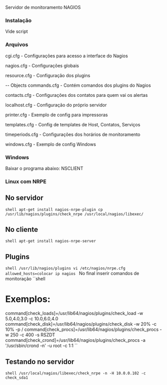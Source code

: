Servidor de monitoramento NAGIOS

### Instalação
Vide script

### Arquivos
cgi.cfg - Configurações para acesso a interface do Nagios

nagios.cfg - Configurações globais

resource.cfg - Configuração dos plugins



-- Objects
commands.cfg - Contém comandos dos plugins do Nagios

contacts.cfg - Configurações dos contatos para quem vai os alertas

localhost.cfg - Configuração do próprio servidor

printer.cfg - Exemplo de config para impressoras

templates.cfg - Config de templates de Host, Contatos, Serviços

timeperiods.cfg - Configurações dos horários de monitoramento

windows.cfg - Exemplo de config Windows

### Windows
Baixar o programa abaixo:
NSCLIENT

### Linux com NRPE
## No servidor
``shell
apt-get install nagios-nrpe-plugin
cp /usr/lib/nagios/plugins/check_nrpe /usr/local/nagios/libexec/
``
## No cliente
``shell
apt-get install nagios-nrpe-server
``
## Plugins
``shell
/usr/lib/nagios/plugins
vi /etc/nagios/nrpe.cfg
allowed_hosts=colocar ip nagios
``
No final inserir comandos de monitoração
``shell
# Exemplos:
command[check_loads]=/usr/lib64/nagios/plugins/check_load -w 5.0,4.0,3.0 -c 10.0,6.0,4.0
command[check_disk]=/usr/lib64/nagios/plugins/check_disk -w 20% -c 10% -p /
command[check_procs]=/usr/lib64/nagios/plugins/check_procs -w 250 -c 400 -s RSZDT
command[check_crond]=/usr/lib64/nagios/plugins/check_procs -a '/usr/sbin/crond -n' -u root -c 1:1
``
## Testando no servidor
``shell
/usr/local/nagios/libexec/check_nrpe -n -H 10.0.0.102 -c check_sda1
``
